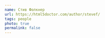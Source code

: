 ```yaml
---
name: Стив Фолкнер
url: https://html5doctor.com/author/stevef/
tags: people
photo: true
permalink: false
---
```

